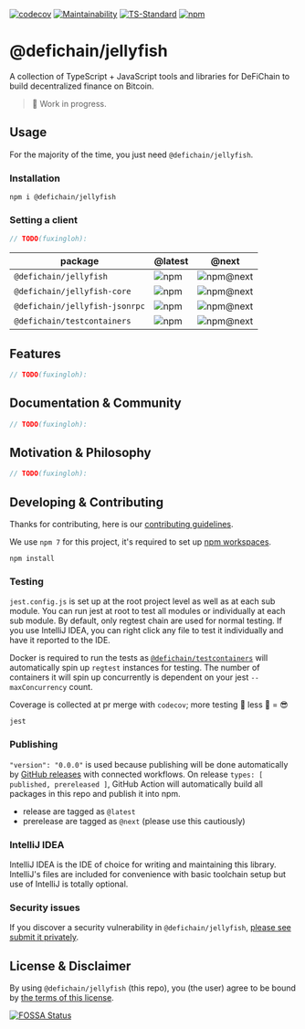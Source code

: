 [![codecov](https://codecov.io/gh/DeFiCh/jellyfish/branch/main/graph/badge.svg?token=IYL9K0WROA)](https://codecov.io/gh/DeFiCh/jellyfish)
[![Maintainability](https://api.codeclimate.com/v1/badges/7019f1d74a0500951b2a/maintainability)](https://codeclimate.com/github/DeFiCh/jellyfish/maintainability)
[![TS-Standard](https://badgen.net/badge/code%20style/ts-standard/blue?icon=typescript)](https://github.com/standard/ts-standard)
[![npm](https://img.shields.io/npm/v/@defichain/jellyfish)](https://www.npmjs.com/package/@defichain/jellyfish)

# @defichain/jellyfish

A collection of TypeScript + JavaScript tools and libraries for DeFiChain to build decentralized finance on Bitcoin.

> 🚧 Work in progress.

## Usage

For the majority of the time, you just need `@defichain/jellyfish`.

### Installation

```shell
npm i @defichain/jellyfish
```

### Setting a client

```js
// TODO(fuxingloh): 
```

|package|@latest|@next|
|---|---|---|
|`@defichain/jellyfish`|![npm](https://img.shields.io/npm/v/@defichain/jellyfish)|![npm@next](https://img.shields.io/npm/v/@defichain/jellyfish/next)|
|`@defichain/jellyfish-core`|![npm](https://img.shields.io/npm/v/@defichain/jellyfish-core)|![npm@next](https://img.shields.io/npm/v/@defichain/jellyfish-core/next)|
|`@defichain/jellyfish-jsonrpc`|![npm](https://img.shields.io/npm/v/@defichain/jellyfish-jsonrpc)|![npm@next](https://img.shields.io/npm/v/@defichain/jellyfish-jsonrpc/next)|
|`@defichain/testcontainers`|![npm](https://img.shields.io/npm/v/@defichain/testcontainers)|![npm@next](https://img.shields.io/npm/v/@defichain/testcontainers/next)|

## Features

```js
// TODO(fuxingloh): 
```

## Documentation & Community

```js
// TODO(fuxingloh): 
```

## Motivation & Philosophy

```js
// TODO(fuxingloh): 
```

## Developing & Contributing

Thanks for contributing, here is our [contributing guidelines](CONTRIBUTING.md).

We use `npm 7` for this project, it's required to set
up [npm workspaces](https://docs.npmjs.com/cli/v7/using-npm/workspaces).

```shell
npm install
```

### Testing

`jest.config.js` is set up at the root project level as well as at each sub module. You can run jest at root to test all
modules or individually at each sub module. By default, only regtest chain are used for normal testing. If you use
IntelliJ IDEA, you can right click any file to test it individually and have it reported to the IDE.

Docker is required to run the tests as [`@defichain/testcontainers`](./packages/testcontainers) will automatically spin
up `regtest` instances for testing. The number of containers it will spin up concurrently is dependent on your
jest `--maxConcurrency` count.

Coverage is collected at pr merge with `codecov`; more testing 🚀 less 🐛 = 😎

```shell
jest
```

### Publishing

`"version": "0.0.0"` is used because publishing will be done automatically
by [GitHub releases](https://github.com/DeFiCh/jellyfish/releases) with connected workflows. On
release `types: [ published, prereleased ]`, GitHub Action will automatically build all packages in this repo and
publish it into npm.

* release are tagged as `@latest`
* prerelease are tagged as `@next` (please use this cautiously)

### IntelliJ IDEA

IntelliJ IDEA is the IDE of choice for writing and maintaining this library. IntelliJ's files are included for
convenience with basic toolchain setup but use of IntelliJ is totally optional.

### Security issues

If you discover a security vulnerability in
`@defichain/jellyfish`, [please see submit it privately](https://github.com/DeFiCh/.github/blob/main/SECURITY.md).

## License & Disclaimer

By using `@defichain/jellyfish` (this repo), you (the user) agree to be bound by [the terms of this license](LICENSE).

[![FOSSA Status](https://app.fossa.com/api/projects/git%2Bgithub.com%2FDeFiCh%2Fjellyfish.svg?type=large)](https://app.fossa.com/projects/git%2Bgithub.com%2FDeFiCh%2Fjellyfish?ref=badge_large)
